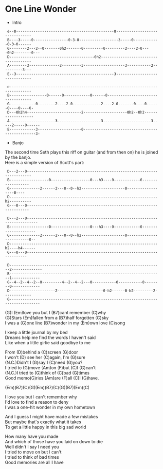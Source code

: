 # One Line Wonder

  - Intro

<!-- end list -->

``` 
 e--0---------------------------------------------0-------------------------------
 B----3-----0----------------0-3-0------------------3-----0------------0-3-0------
 G--------2---2--0-------0h2-------0---------0---------2----2-0----0h2--------0---
 D---------------------------------------0h2--------------------------------------
 A--------3--------------2---------3-------------------3-----------2----------3---
 E--3---------------------------------------------3-------------------------------
 
 e--------------------------------------------------------------------------------
 B-----------------0------0------------0------0-----------------------------------
 G------------0--------2----2-0-------------2----2-0-------0----0------0----0----0-
 D---0h2h4-------------------------2--------------------0h2--0h2-------------------
 A---------------------3--------------------3----------------------3-----2-----0------
 E------------3--------------------0------------------------------------------------3-
```

  

  - Banjo  

The second time Seth plays this riff on guitar (and from then on) he is
joined by the banjo.  
Here is a simple version of Scott's
part:  

``` 
 D---2---0------------------------------------------------------------------------
 B------------------0------------------0---h3----0------------0------------------
 G--------------2------2---0--0--h2--------------------0------------------0----
 D--------------------------------------------------------------------h2----------
 G---0---0-----------------------------------------------------------------------
 
 D---2---0---------------------------------------------------------------------------
 B------------------0------------------0---h3----0------------0---------------------
 G--------------2------2---0--0--h2--------------------0-------------------------0--
 D--------------------------------------------------------------------h2----h4------
 G---0---0----------------------------------------------------------------------
 
 D----------------------------------------------------------------------2--------------
 B----------------------------------------------------------------------1-------------
 G--4--2--4--2--0---------4--2--4--2---0-----------0-----------0--------0-------------
 D---------------------2---------------------0-h2------0-h2---------2-------------
 G------------------------------------------------------------------------------------ 
```

  
(G)I (Em)love you but I (B7)cant remember (C)why  
(G)Stars (Em)fallen from a (B7)half forgotten (C)sky  
I was a (G)one line (B7)wonder in my (Em)own love (C)song  
  
I keep a little journal by my bed  
Dreams help me find the words I haven't said  
Like when a little girlie said goodbye to me  
  
From (D)behind a (C)screen (G)door  
I won't (D) see her (C)again, I'm (G)sure  
(N.C.)Didn't I (G)say I (C)need (G)you?  
I tried to (G)move (Am)on (F)but (C)I (G)can't  
(N.C.)I tried to (G)think of (C)bad (G)times  
Good memo(G)ries (Am)are (F)all (C)I (G)have.  
  
(Em)(B7)(C)(G)(Em)(B7)(C)(G)(B7)(Em)(C)  
  
I love you but I can't remember why  
I'd love to find a reason to deny  
I was a one-hit wonder in my own hometown  
  
And I guess I might have made a few mistakes  
But maybe that's exactly what it takes  
To get a little happy in this big sad world  
  
How many have you made  
And which of those have you laid on down to die  
Well didn't I say I need you  
I tried to move on but I can't  
I tried to think of bad times  
Good memories are all I have
